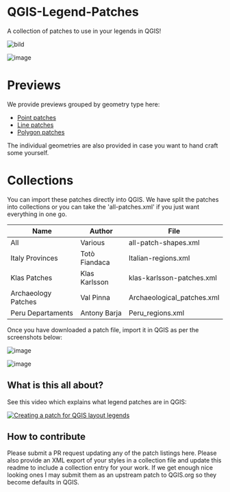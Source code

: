 # QGIS-Legend-Patches
A collection of patches to use in your legends in QGIS!

![bild](https://user-images.githubusercontent.com/6375959/80809035-268dd600-8bc1-11ea-8f86-6f0fb0e235df.png)

![image](https://user-images.githubusercontent.com/178003/80546498-b22f1900-89ad-11ea-885b-9d6e4fe5e0f8.png)


# Previews

We provide previews grouped by geometry type here:

* [Point patches](https://github.com/kartoza/QGIS-Legend-Patches/blob/master/point-patches.md)
* [Line patches](https://github.com/kartoza/QGIS-Legend-Patches/blob/master/line-patches.md)
* [Polygon patches](https://github.com/kartoza/QGIS-Legend-Patches/blob/master/polygon-patches.md)

The individual geometries are also provided in case you want to hand craft some yourself.

# Collections

You can import these patches directly into QGIS. We have split the patches into collections or you can 
take the 'all-patches.xml' if you just want everything in one go.

Name | Author | File
-----|--------|-------
All  | Various | all-patch-shapes.xml
Italy Provinces | Totò Fiandaca | Italian-regions.xml
Klas Patches | Klas Karlsson | klas-karlsson-patches.xml
Archaeology Patches | Val Pinna | Archaeological_patches.xml
Peru Departaments | Antony Barja | Peru_regions.xml

Once you have downloaded a patch file, import it in QGIS as per the screenshots below:

![image](https://user-images.githubusercontent.com/178003/80703612-fec44280-8ada-11ea-888a-51f57e03aac5.png)


![image](https://user-images.githubusercontent.com/178003/80703707-30d5a480-8adb-11ea-9c9b-a5bbcde3ab24.png)




## What is this all about?

See this video which explains what legend patches are in QGIS:

[![Creating a patch for QGIS layout legends](https://img.youtube.com/vi/IL21scLDKOc/0.jpg)](https://www.youtube.com/watch?v=IL21scLDKOc)

## How to contribute

Please submit a PR request updating any of the patch listings here. Please also provide an XML export of your styles in a collection file and update this readme to include a collection entry for your work. If we get enough nice looking ones I may submit them as an upstream patch to QGIS.org so they become defaults in QGIS.
